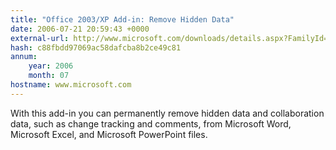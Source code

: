 ```yaml
---
title: "Office 2003/XP Add-in: Remove Hidden Data"
date: 2006-07-21 20:59:43 +0000
external-url: http://www.microsoft.com/downloads/details.aspx?FamilyId=144E54ED-D43E-42CA-BC7B-5446D34E5360&displaylang=en
hash: c88fbdd97069ac58dafcba8b2ce49c81
annum:
    year: 2006
    month: 07
hostname: www.microsoft.com
---
```


With this add-in you can permanently remove hidden data and collaboration data, such as change tracking and comments, from Microsoft Word, Microsoft Excel, and Microsoft PowerPoint files.
